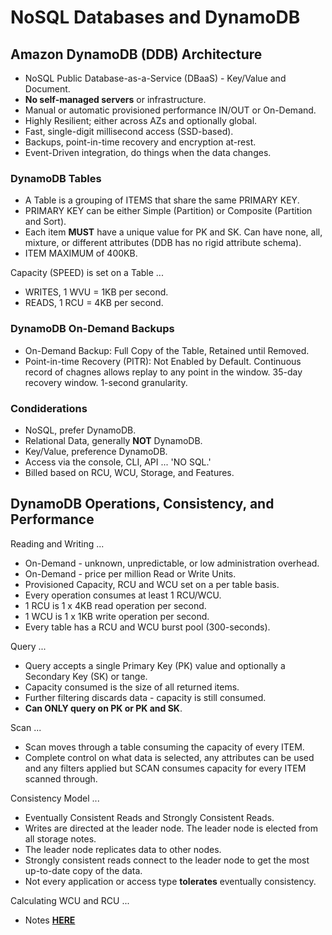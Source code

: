 # NoSQL Databases and DynamoDB

## Amazon DynamoDB (DDB) Architecture

* NoSQL Public Database-as-a-Service (DBaaS) - Key/Value and Document.
* **No self-managed servers** or infrastructure.
* Manual or automatic provisioned performance IN/OUT or On-Demand.
* Highly Resilient; either across AZs and optionally global.
* Fast, single-digit millisecond access (SSD-based).
* Backups, point-in-time recovery and encryption at-rest.
* Event-Driven integration, do things when the data changes.

### DynamoDB Tables

* A Table is a grouping of ITEMS that share the same PRIMARY KEY.
* PRIMARY KEY can be either Simple (Partition) or Composite (Partition and Sort).
* Each item **MUST** have a unique value for PK and SK. Can have none, all, mixture, or different attributes (DDB has no rigid attribute schema).
* ITEM MAXIMUM of 400KB.

Capacity (SPEED) is set on a Table ...

* WRITES, 1 WVU = 1KB per second.
* READS, 1 RCU = 4KB per second.

### DynamoDB On-Demand Backups

* On-Demand Backup: Full Copy of the Table, Retained until Removed.
* Point-in-time Recovery (PITR): Not Enabled by Default. Continuous record of chagnes allows replay to any point in the window. 35-day recovery window. 1-second granularity.

### Condiderations

* NoSQL, prefer DynamoDB.
* Relational Data, generally **NOT** DynamoDB.
* Key/Value, preference DynamoDB.
* Access via the console, CLI, API ... 'NO SQL.'
* Billed based on RCU, WCU, Storage, and Features.

## DynamoDB Operations, Consistency, and Performance

Reading and Writing ...

* On-Demand - unknown, unpredictable, or low administration overhead.
* On-Demand - price per million Read or Write Units.
* Provisioned Capacity, RCU and WCU set on a per table basis.
* Every operation consumes at least 1 RCU/WCU.
* 1 RCU is 1 x 4KB read operation per second.
* 1 WCU is 1 x 1KB write operation per second.
* Every table has a RCU and WCU burst pool (300-seconds).

Query ...

* Query accepts a single Primary Key (PK) value and optionally a Secondary Key (SK) or tange.
* Capacity consumed is the size of all returned items.
* Further filtering discards data - capacity is still consumed.
* **Can ONLY query on PK or PK and SK**.

Scan ...

* Scan moves through a table consuming the capacity of every ITEM.
* Complete control on what data is selected, any attributes can be used and any filters applied but SCAN consumes capacity for every ITEM scanned through.

Consistency Model ...

* Eventually Consistent Reads and Strongly Consistent Reads.
* Writes are directed at the leader node. The leader node is elected from all storage notes.
* The leader node replicates data to other nodes.
* Strongly consistent reads connect to the leader node to get the most up-to-date copy of the data.
* Not every application or access type **tolerates** eventually consistency.

Calculating WCU and RCU ...

* Notes **[HERE](https://dev.to/rfornal/aws-database-request-units-a7i)**
